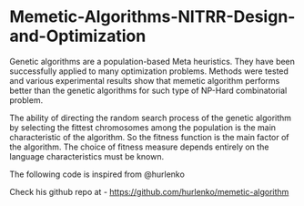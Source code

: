 # Memetic-Algorithms-NITRR-Design-and-Optimization




Genetic algorithms are a population-based Meta heuristics. They have been successfully applied to many optimization problems. Methods were tested and various experimental results show that memetic algorithm performs better than the genetic algorithms for such type of NP-Hard combinatorial problem.

The ability of directing the random search process of the genetic algorithm by selecting the fittest chromosomes among the population is the main characteristic of the algorithm. So the fitness function is the main factor of the algorithm. The choice of fitness measure depends entirely on the language characteristics must be known.


The following code is inspired from @hurlenko

Check his github repo at - https://github.com/hurlenko/memetic-algorithm
